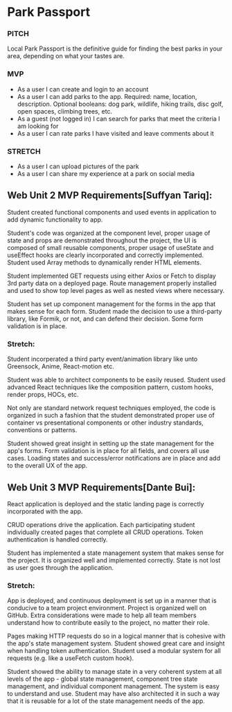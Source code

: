 # Park Passport 

### PITCH
Local Park Passport is the definitive guide for finding the best parks in your area, depending on what your tastes are.

### MVP

- As a user I can create and login to an account
- As a user I can add parks to the app.  Required: name, location, description.  Optional booleans: dog park, wildlife, hiking trails, disc golf, open spaces, climbing trees, etc.
- As a guest (not logged in) I can search for parks that meet the criteria I am looking for
- As a user I can rate parks I have visited and leave comments about it

### STRETCH

- As a user I can upload pictures of the park
- As a user I can share my experience at a park on social media 


## Web Unit 2 MVP Requirements[Suffyan Tariq]:

Student created functional components and used events in application to add dynamic functionality to app.

Student's code was organized at the component level, proper usage of state and props are demonstrated throughout the project, the UI is composed of small reusable components, proper usage of useState and useEffect hooks are clearly incorporated and correctly implemented.  Student used Array methods to dynamically render HTML elements.

Student implemented GET requests using either Axios or Fetch to display 3rd party data on a deployed page. Route management properly installed and used to show top level pages as well as nested views where necessary.

Student has set up component management for the forms in the app that makes sense for each form. Student made the decision to use a third-party library, like Formik, or not, and can defend their decision. Some form validation is in place.

### Stretch:

Student incorperated a third party event/animation library like unto Greensock, Anime, React-motion etc.

Student was able to architect components to be easily reused. Student used advanced React techniques like the composition pattern, custom hooks, render props, HOCs, etc.

Not only are standard network request techniques employed, the code is organized in such a fashion that the student demonstrated proper use of container vs presentational components or other industry standards, conventions or patterns.

Student showed great insight in setting up the state management for the app's forms. Form validation is in place for all fields, and covers all use cases. Loading states and success/error notifications are in place and add to the overall UX of the app.

## Web Unit 3 MVP Requirements[Dante Bui]:

React application is deployed and the static landing page is correctly incorporated with the app.

CRUD operations drive the application. Each participating student individually created pages that complete all CRUD operations. Token authentication is handled correctly.

Student has implemented a state management system that makes sense for the project. It is organized well and implemented correctly. State is not lost as user goes through the application.

### Stretch:

App is deployed, and continuous deployment is set up in a manner that is conducive to a team project environment. Project is organized well on GitHub. Extra considerations were made to help all team members understand how to contribute easily to the project, no matter their role.

Pages making HTTP requests do so in a logical manner that is cohesive with the app's state management system. Student showed great care and insight when handling token authentication. Student used a modular system for all requests (e.g. like a  useFetch custom hook).

Student showed the ability to manage state in a very coherent system at all levels of the app - global state management, component tree state management, and individual component management. The system is easy to understand and use. Student may have also architected it in such a way that it is reusable for a lot of the state management needs of the app.
